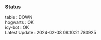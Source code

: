 ### Status


table : DOWN  
hogwarts : OK  
icy-bot : OK  
Latest Update : 2024-02-08 08:10:21.780925
